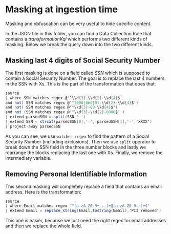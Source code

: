 # Masking at ingestion time

Masking and obfuscation can be very useful to hide specific content.

In the JSON file in this folder, you can find a Data Collection Rule that contains a *transformationKql* which performs two different kinds of masking. Below we break the query down into the two different kinds.

## Masking last 4 digits of Social Security Number

The first masking is done on a field called *SSN* which is supposed to contain a Social Security Number. The goal is to replace the last 4 numbers in the SSN with Xs. This is the part of the transformation that does that:

```csharp
source 
| where SSN matches regex @'^\\d{3}-\\d{2}-\\d{4}$' 
and not( SSN matches regex @'^(000|666|9)-\\d{2}-\\d{4}$') 
and not( SSN matches regex @'^\\d{3}-00-\\d{4}$') 
and not (SSN matches regex @'^\\d{3}-\\d{2}-0000$' ) 
| extend parsedSSN = split(SSN,'-') 
| extend SSN = strcat(parsedSSN[0],'-', parsedSSN[1],'-','XXXX') 
| project-away parsedSSN
```

As you can see, we use ```matches regex``` to find the pattern of a Social Security Number (including exclusions). Then we use ```split``` operator to break down the SSN field in the three number blocks and lastly we rearrange the blocks replacing the last one with Xs. Finally, we remove the intermediary variable.

## Removing Personal Identifiable Information

This second masking will completely replace a field that contains an email address. Here is the transformation:

```csharp
source 
| where Email matches regex "^[a-zA-Z0-9+_.-]+@[a-zA-Z0-9.-]+$" 
| extend Email = replace_string(Email,tostring(Email),'PII removed')
```

This one is easier, because we just need the right regex for email addresses and then we replace the whole field.